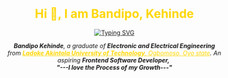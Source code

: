 <h1 style= "color:gold" align="center">Hi 👋, I am Bandipo, Kehinde</h1>

<p  align="center" >
<a href="https://git.io/typing-svg"><img src="https://readme-typing-svg.herokuapp.com?font=Fira+Code&pause=1000&color=FFD900&random=false&width=435&lines=Hey!+Welcome+to+my+Profile;+I+am+a+Frontend+Software+Developer" alt="Typing SVG" /></a>
</p>

<p align="center">
  <em>
    <b>Bandipo Kehinde</b>, a graduate of <b>Electronic and Electrical Engineering</b> from <a style= "color:gold" href="https://www.lautech.edu.ng/"> <b>Ladoke Akintola University of Technology</b>, Ogbomoso, Oyo state</a>.
    An aspiring <b>Frontend Software Developer,</b>&nbsp; <br>
  <b><i>"---I love the Process of my Growth---"</i></b>
</p>
